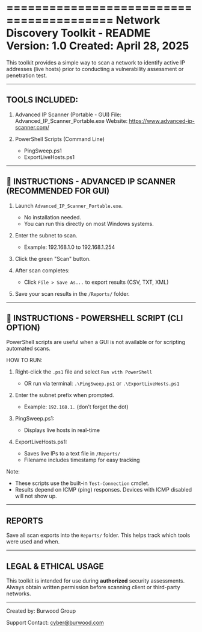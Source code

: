 =========================================
   Network Discovery Toolkit - README
   Version: 1.0
   Created: April 28, 2025
=========================================

This toolkit provides a simple way to scan a network to identify active IP addresses (live hosts) prior to conducting a vulnerability assessment or penetration test.

------------------------------------------------------------
TOOLS INCLUDED:
------------------------------------------------------------

1. Advanced IP Scanner (Portable - GUI)
   File: Advanced_IP_Scanner_Portable.exe
   Website: https://www.advanced-ip-scanner.com/

2. PowerShell Scripts (Command Line)
   - PingSweep.ps1
   - ExportLiveHosts.ps1

------------------------------------------------------------
📘 INSTRUCTIONS - ADVANCED IP SCANNER (RECOMMENDED FOR GUI)
------------------------------------------------------------

1. Launch `Advanced_IP_Scanner_Portable.exe`.
   - No installation needed.
   - You can run this directly on most Windows systems.

2. Enter the subnet to scan.
   - Example: 192.168.1.0 to 192.168.1.254

3. Click the green "Scan" button.

4. After scan completes:
   - Click `File > Save As...` to export results (CSV, TXT, XML)

5. Save your scan results in the `/Reports/` folder.

------------------------------------------------------------
📘 INSTRUCTIONS - POWERSHELL SCRIPT (CLI OPTION)
------------------------------------------------------------

PowerShell scripts are useful when a GUI is not available or for scripting automated scans.

HOW TO RUN:
1. Right-click the `.ps1` file and select `Run with PowerShell`
   - OR run via terminal: `.\PingSweep.ps1` or `.\ExportLiveHosts.ps1`

2. Enter the subnet prefix when prompted.
   - Example: `192.168.1.` (don’t forget the dot)

3. PingSweep.ps1:
   - Displays live hosts in real-time

4. ExportLiveHosts.ps1:
   - Saves live IPs to a text file in `/Reports/`
   - Filename includes timestamp for easy tracking

Note:
- These scripts use the built-in `Test-Connection` cmdlet.
- Results depend on ICMP (ping) responses. Devices with ICMP disabled will not show up.

------------------------------------------------------------
REPORTS
------------------------------------------------------------

Save all scan exports into the `Reports/` folder.
This helps track which tools were used and when.

------------------------------------------------------------
LEGAL & ETHICAL USAGE
------------------------------------------------------------

This toolkit is intended for use during **authorized** security assessments.
Always obtain written permission before scanning client or third-party networks.

------------------------------------------------------------

Created by: Burwood Group

Support Contact: cyber@burwood.com
